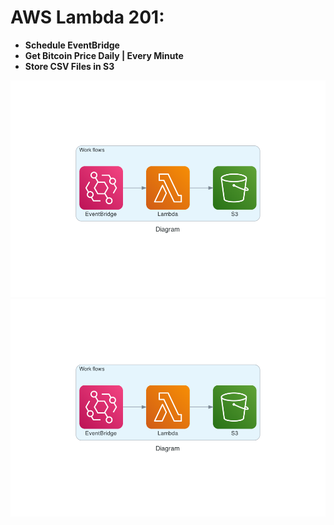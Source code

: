 # AWS Lambda 201: 
* **Schedule EventBridge** 
* **Get Bitcoin Price Daily | Every Minute**
* **Store CSV Files in S3**

![png](images/diagram.png)
![png|900x600](images/diagram.png)



 
